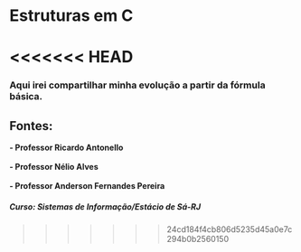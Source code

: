 # Estruturas em C

<<<<<<< HEAD
=======
### Aqui irei compartilhar minha evolução a partir da fórmula básica. 

## Fontes: <br> 
<strong>- Professor Ricardo Antonello</strong> <br>
<br> <strong>- Professor Nélio Alves</strong> <br>
<br> <strong>- Professor Anderson Fernandes Pereira</strong> <br>

##### Curso: Sistemas de Informação/Estácio de Sá-RJ
>>>>>>> 24cd184f4cb806d5235d45a0e7c294b0b2560150
